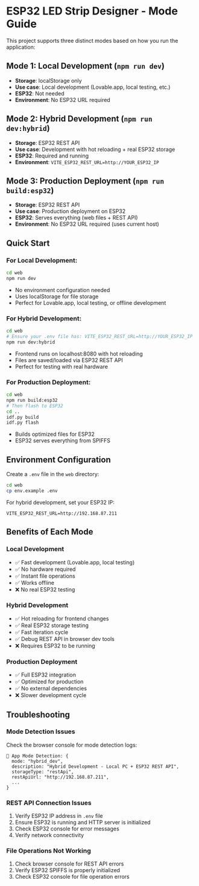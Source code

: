 # ESP32 LED Strip Designer - Mode Guide

This project supports three distinct modes based on how you run the application:

## Mode 1: Local Development (`npm run dev`)
- **Storage**: localStorage only
- **Use case**: Local development (Lovable.app, local testing, etc.)
- **ESP32**: Not needed
- **Environment**: No ESP32 URL required

## Mode 2: Hybrid Development (`npm run dev:hybrid`)
- **Storage**: ESP32 REST API
- **Use case**: Development with hot reloading + real ESP32 storage
- **ESP32**: Required and running
- **Environment**: `VITE_ESP32_REST_URL=http://YOUR_ESP32_IP`

## Mode 3: Production Deployment (`npm run build:esp32`)
- **Storage**: ESP32 REST API
- **Use case**: Production deployment on ESP32
- **ESP32**: Serves everything (web files + REST API)
- **Environment**: No ESP32 URL required (uses current host)

## Quick Start

### For Local Development:
```bash
cd web
npm run dev
```
- No environment configuration needed
- Uses localStorage for file storage
- Perfect for Lovable.app, local testing, or offline development

### For Hybrid Development:
```bash
cd web
# Ensure your .env file has: VITE_ESP32_REST_URL=http://YOUR_ESP32_IP
npm run dev:hybrid
```
- Frontend runs on localhost:8080 with hot reloading
- Files are saved/loaded via ESP32 REST API
- Perfect for testing with real hardware

### For Production Deployment:
```bash
cd web
npm run build:esp32
# Then flash to ESP32
cd ..
idf.py build
idf.py flash
```
- Builds optimized files for ESP32
- ESP32 serves everything from SPIFFS

## Environment Configuration

Create a `.env` file in the `web` directory:

```bash
cd web
cp env.example .env
```

For hybrid development, set your ESP32 IP:
```env
VITE_ESP32_REST_URL=http://192.168.87.211
```

## Benefits of Each Mode

### Local Development
- ✅ Fast development (Lovable.app, local testing)
- ✅ No hardware required
- ✅ Instant file operations
- ✅ Works offline
- ❌ No real ESP32 testing

### Hybrid Development
- ✅ Hot reloading for frontend changes
- ✅ Real ESP32 storage testing
- ✅ Fast iteration cycle
- ✅ Debug REST API in browser dev tools
- ❌ Requires ESP32 to be running

### Production Deployment
- ✅ Full ESP32 integration
- ✅ Optimized for production
- ✅ No external dependencies
- ❌ Slower development cycle

## Troubleshooting

### Mode Detection Issues
Check the browser console for mode detection logs:
```
🔧 App Mode Detection: {
  mode: "hybrid_dev",
  description: "Hybrid Development - Local PC + ESP32 REST API",
  storageType: "restApi",
  restApiUrl: "http://192.168.87.211",
  ...
}
```

### REST API Connection Issues
1. Verify ESP32 IP address in `.env` file
2. Ensure ESP32 is running and HTTP server is initialized
3. Check ESP32 console for error messages
4. Verify network connectivity

### File Operations Not Working
1. Check browser console for REST API errors
2. Verify ESP32 SPIFFS is properly initialized
3. Check ESP32 console for file operation errors
